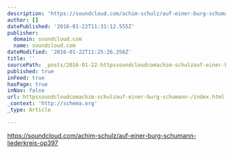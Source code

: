 ```yaml
---
description: 'https://soundcloud.com/achim-schulz/auf-einer-burg-schumann-liederkreis-op397'
author: []
datePublished: '2016-01-22T11:31:12.555Z'
publisher:
  domain: soundcloud.com
  name: soundcloud.com
dateModified: '2016-01-22T11:25:26.356Z'
title: ''
sourcePath: _posts/2016-01-22-httpssoundcloudcomachim-schulzauf-einer-burg-schumann-.md
published: true
inFeed: true
hasPage: true
inNav: false
url: httpssoundcloudcomachim-schulzauf-einer-burg-schumann-/index.html
_context: 'http://schema.org'
_type: Article

---
```

https://soundcloud.com/achim-schulz/auf-einer-burg-schumann-liederkreis-op397